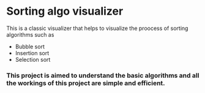 # Sorting algo visualizer
This is a classic visualizer that helps to visualize the proocess of sorting algorithms such as
- Bubble sort
- Insertion sort
- Selection sort

### This project is aimed to understand the basic algorithms and all the workings of this project are simple and efficient.
